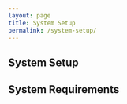 ```yaml
---
layout: page
title: System Setup
permalink: /system-setup/
---
```


## System Setup

## System Requirements
